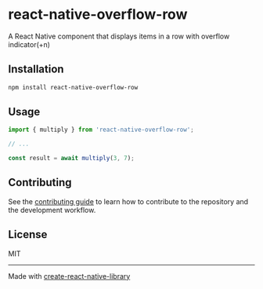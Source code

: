 # react-native-overflow-row

A React Native component that displays items in a row with overflow indicator(+n)

## Installation

```sh
npm install react-native-overflow-row
```

## Usage


```js
import { multiply } from 'react-native-overflow-row';

// ...

const result = await multiply(3, 7);
```


## Contributing

See the [contributing guide](CONTRIBUTING.md) to learn how to contribute to the repository and the development workflow.

## License

MIT

---

Made with [create-react-native-library](https://github.com/callstack/react-native-builder-bob)

